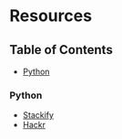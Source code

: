 # Resources

## Table of Contents
- [Python](https://github.com/joymichs/resources#python)

### Python
- [Stackify](https://stackify.com/learn-python-tutorials/)
- [Hackr](https://hackr.io/tutorials/learn-python)
